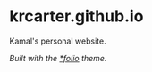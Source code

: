# krcarter.github.io

Kamal's personal website.

_Built with the <a href="https://github.com/bogoli/-folio">*folio</a> theme._
